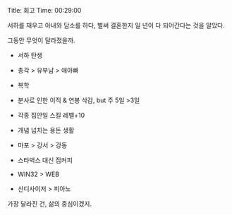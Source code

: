 Title: 회고
Time: 00:29:00

서하를 재우고 아내와 담소를 하다, 벌써 결혼한지 일 년이 다 되어간다는 것을 알았다.

그동안 무엇이 달라졌을까.

- 서하 탄생

- 총각 > 유부남 > 애아빠

- 복학

- 분사로 인한 이직 & 연봉 삭감, but 주 5일 >3일

- 각종 집안일 스킬 레벨+10

- 개념 넘치는 용돈 생활

- 마포 > 강서 > 강동

- 스타벅스 대신 집커피

- WIN32 > WEB

- 신디사이저 > 피아노

가장 달라진 건, 삶의 중심이겠지.

